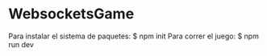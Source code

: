 # WebsocketsGame
Para instalar el sistema de paquetes:
$ npm init
Para correr el juego:
$ npm run dev
